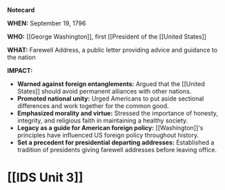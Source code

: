 **Notecard**

**WHEN:** September 19, 1796

**WHO:** [[George Washington]], first [[President of the [[United States]]

**WHAT:** Farewell Address, a public letter providing advice and guidance to the nation

**IMPACT:**

* **Warned against foreign entanglements:** Argued that the [[United States]] should avoid permanent alliances with other nations.
* **Promoted national unity:** Urged Americans to put aside sectional differences and work together for the common good.
* **Emphasized morality and virtue:** Stressed the importance of honesty, integrity, and religious faith in maintaining a healthy society.
* **Legacy as a guide for American foreign policy:** [[Washington]]'s principles have influenced US foreign policy throughout history.
* **Set a precedent for presidential departing addresses:** Established a tradition of presidents giving farewell addresses before leaving office.
# [[IDS Unit 3]]